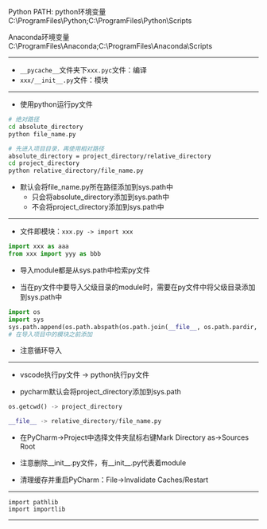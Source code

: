 




Python PATH:
python环境变量
C:\ProgramFiles\Python\;C:\ProgramFiles\Python\Scripts

Anaconda环境变量
C:\ProgramFiles\Anaconda;C:\ProgramFiles\Anaconda\Scripts


---


- `__pycache__`文件夹下`xxx.pyc`文件：编译
- `xxx/__init__.py`文件：模块





---



- 使用python运行py文件
```sh
# 绝对路径
cd absolute_directory
python file_name.py

# 先进入项目目录，再使用相对路径
absolute_directory = project_directory/relative_directory
cd project_directory
python relative_directory/file_name.py
```

- 默认会将file_name.py所在路径添加到sys.path中
    - 只会将absolute_directory添加到sys.path中
    - 不会将project_directory添加到sys.path中

---
- 文件即模块：`xxx.py -> import xxx`
```py
import xxx as aaa
from xxx import yyy as bbb
```
- 导入module都是从sys.path中检索py文件

- 当在py文件中要导入父级目录的module时，需要在py文件中将父级目录添加到sys.path中

```py
import os
import sys
sys.path.append(os.path.abspath(os.path.join(__file__, os.path.pardir, os.path.pardir)))
# 在导入项目中的模块之前添加
```
- 注意循环导入

---
- vscode执行py文件 -> python执行py文件

- pycharm默认会将project_directory添加到sys.path
```py
os.getcwd() -> project_directory

__file__ -> relative_directory/file_name.py
```

- 在PyCharm->Project中选择文件夹鼠标右键Mark Directory as->Sources Root
- 注意删除__init__.py文件，有__init__.py代表着module


- 清理缓存并重启PyCharm：File->Invalidate Caches/Restart

---
```
import pathlib
import importlib
```
---
